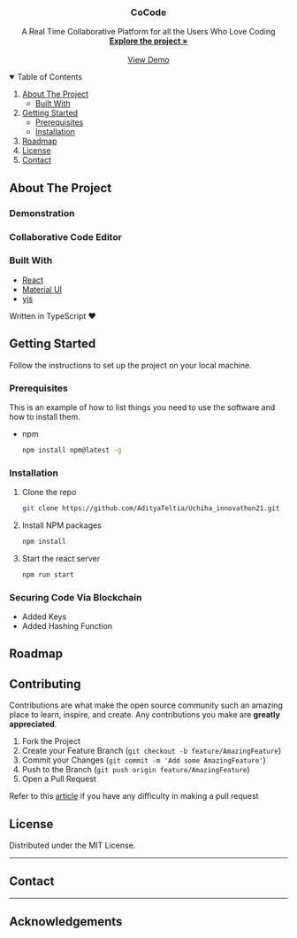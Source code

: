   <strong>
    <h3 align="center" >CoCode</h3>
  </strong>
  <p align="center">
    A Real Time Collaborative Platform for all the Users Who Love Coding
    <br />
    <a href="https://github.com/AdityaTeltia/Uchiha_innovathon21"><strong>Explore the project »</strong></a>
    <br />
    <br />
    <a href="https://github.com/AdityaTeltia/Uchiha_innovathon21">View Demo</a>
  </p>
</p>

<!-- TABLE OF CONTENTS -->
<details open="open">
  <summary>Table of Contents</summary>
  <ol>
    <li>
      <a href="#about-the-project">About The Project</a>
      <ul>
        <li><a href="#built-with">Built With</a></li>
      </ul>
    </li>
    <li>
      <a href="#getting-started">Getting Started</a>
      <ul>
        <li><a href="#prerequisites">Prerequisites</a></li>
        <li><a href="#installation">Installation</a></li>
      </ul>
    </li>
    <li><a href="#roadmap">Roadmap</a></li>
    <li><a href="#license">License</a></li>
    <li><a href="#contact">Contact</a></li>
  </ol>
</details>

## About The Project


### Demonstration

### Collaborative Code Editor

### Built With

- [React](https://reactjs.org/docs/getting-started.html)
- [Material UI](https://material-ui.com/getting-started/installation/)
- [yjs](https://yjs.dev/)

Written in TypeScript ♥

## Getting Started

Follow the instructions to set up the project on your local machine.

### Prerequisites

This is an example of how to list things you need to use the software and how to install them.

- npm

  ```sh
  npm install npm@latest -g
  ```

### Installation

1. Clone the repo

   ```sh
   git clone https://github.com/AdityaTeltia/Uchiha_innovathon21.git
   ```

2. Install NPM packages

   ```sh
   npm install
   ```

3. Start the react server

   ```sh
   npm run start
   ```
### Securing Code Via Blockchain
- Added Keys
- Added Hashing Function


## Roadmap


## Contributing

Contributions are what make the open source community such an amazing place to learn, inspire, and create. Any contributions you make are **greatly appreciated**.

1. Fork the Project
2. Create your Feature Branch (`git checkout -b feature/AmazingFeature`)
3. Commit your Changes (`git commit -m 'Add some AmazingFeature'`)
4. Push to the Branch (`git push origin feature/AmazingFeature`)
5. Open a Pull Request

Refer to this [article](https://medium.com/swlh/guide-to-git-a-practical-approach-27926a1ff564?sk=b54ca413a142c275f5d2901d0384a0db) if you have any difficulty in making a pull request

## License

Distributed under the MIT License.

---

## Contact

---


## Acknowledgements

